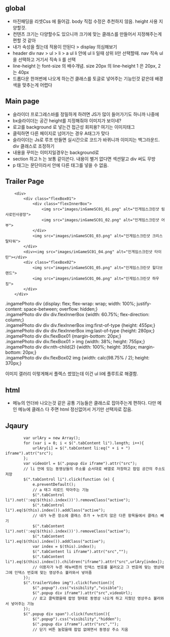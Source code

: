 ## global
- 마진패딩을 리셋Css 에 들어감. body 직접 수정은 추천하지 않음. height 사용 지양할것.  
- 컨텐츠 크기는 다양할수도 있으니까 크기에 맞는 클래스를 만들어서 지정해주는게 편할 것 같아
- 내가 속성을 줬는데 적용이 안된다 > display 의심해보기
- header div nav > ul > li > a
    ul li 안에 ul li 일때 상위 li만 선택할때. nav 직속 ul을 선택하고 거기서 직속 li 를 선택 
- line-height 는 font-size 의 배수개념. size 20px 의 line-height 1 은 20px, 2 는 40px  
- 드롭다운 한꺼번에 나오게 하는건 클래스를 토글로 넣어주는 기능인것 같은데 배경색을 맞추는게 어렵다

## Main page

- 슬라이더 프로그레스바를 정밀하게 하려면 JS가 많이 들어가기도 하니까 나중에
- bx슬라이더는 공간 height를 지정해줘야 이미지가 보이네?
- 로고를 background 로 넣는건 접근성 회피용? 여기는 이미지태그
- 클릭하면 다른 페이지로 넘어가는 경우 A태그가 맞다
- 슬라이더는 Js로 루프 만들면 실시간으로 코드가 바뀌니까 이미지는 백그라운드. div 클래스로 조정하기
- 내용을 꾸미는 이미지일경우는 background로
- section 하고 h 는 보통 같이쓴다. 내용이 별거 없다면 섹션말고 div 써도 무방
- p 태그는 문단이라서 안에 다른 태그를 넣을 수 없음. 

## Trailer Page
        <div>
            <div class="flexBox01">
                <div class="flexInnerBox">
                    <img src="images/inGameSC01_01.png" alt="인게임스크린샷 림사로민사광장">
                    <img src="images/inGameSC01_02.png" alt="인게임스크린샷 어부">
                </div>
                <img src="images/inGameSC01_03.png" alt="인게임스크린샷 크리스탈타워">
            </div>
            <div><img src="images/inGameSC01_04.png" alt="인게임스크린샷 타이탄"></div>
            <div class="flexBox02">
                <img src="images/inGameSC01_05.png" alt="인게임스크린샷 힐디브랜드">
                <img src="images/inGameSC01_06.png" alt="인게임스크린샷 하우징">
            </div>
        </div> 

.ingamePhoto div {display: flex; flex-wrap: wrap; width: 100%; justify-content: space-between; overflow: hidden;}  
.ingamePhoto div div div.flexInnerBox {width: 60.75%; flex-direction: column;}  
.ingamePhoto div div div.flexInnerBox img:first-of-type {height: 455px;}  
.ingamePhoto div div div.flexInnerBox img:last-of-type {height: 280px;}  
.ingamePhoto div div.flexBox01 {margin-bottom: 20px;}  
.ingamePhoto div div.flexBox01 > img {width: 38%; height: 755px;}  
.ingamePhoto div div:nth-child(2) {width: 100%; height: 355px; margin-bottom: 20px;}  
.ingamePhoto div div.flexBox02 img {width: calc(98.75% / 2); height: 370px;}  

이미지 갤러리 이렇게해서 플렉스 썼었는데 이건 ul li에 플루트로 해결함.

## html
- 메뉴의 언더바 나오는것 같은 공통 기능들은 클래스로 잡아주는게 편하다. 다만 메인 메뉴에 클래스 다 주면 html 정신없어서 거기만 선택자로 잡음.

## Jqaury
            var urlAry = new Array();
            for (var i = 0; i < $(".tabContent li").length; i++){
                urlAry[i] = $(".tabContent li:eq(" + i + ") iframe").attr("src");
            };
            var videoUrl = $(".popup div iframe").attr("src");
            // li 안에 있는 동영상들의 주소를 순서대로 배열로 저장하고 팝업 공간의 주소도 저장
            $(".tabControl li").click(function (e) {
                e.preventDefault();
                // a 태그 리로드 막아주는 기능
                $(".tabControl li").not(':eq($(this).index())').removeClass("active");
                $(".tabControl li").eq($(this).index()).addClass("active");
                // 내가 누른 장소에 클래스 추가 + 누르지 않은 다른 항목들에서 클래스 빼기             
                $(".tabContent li").not(':eq($(this).index())').removeClass("active");
                $(".tabContent li").eq($(this).index()).addClass("active");
                var index = $(this).index();
                $(".tabContent li iframe").attr("src","");
                $(".tabContent li").eq($(this).index()).children("iframe").attr("src",urlAry[index]);
                // 이용자가 누른 메뉴버튼의 인덱스 번호를 불러오고 그 번호에 맞는 영상태그에 인덱스 번호에 맞는 영상주소 불러와서 넣어줌
            });
            $(".trailerVideo img").click(function(){
                $(".popup").css("visibility","visible");
                $(".popup div iframe").attr("src",videoUrl);
                // 로고 클릭했을때 팝엉 형태로 동영상 나오게 하고 지웠던 영상주소 불러와서 넣어주는 기능
            });
            $(".popup div span").click(function(){
                $(".popup").css("visibility","hidden");
                $(".popup div iframe").attr("src","");
                // 닫기 버튼 눌렀을때 팝업 없애면서 동영상 주소 지움

